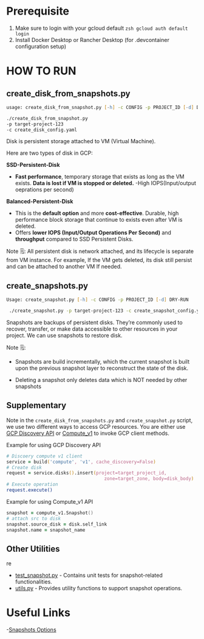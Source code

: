 # Prerequisite

1. Make sure to login with your gcloud default
   `zsh gcloud auth default login`
2. Install Docker Desktop or Rancher Desktop (for .devcontainer configuration setup)

# HOW TO RUN

## create_disk_from_snapshots.py

```zsh
usage: create_disk_from_snapshot.py [-h] -c CONFIG -p PROJECT_ID [-d] DRY-RUN

./create_disk_from_snapshot.py
-p target-project-123
-c create_disk_config.yaml
```

Disk is persistent storage attached to VM (Virtual Machine).

Here are two types of disk in GCP:

**SSD-Persistent-Disk**

- **Fast performance**, temporary storage that exists as long as the VM exists. **Data is lost if VM is stopped or deleted.**
  -High IOPS(Input/output oeprations per second)

**Balanced-Persistent-Disk**

- This is the **default option** and more **cost-effective**. Durable, high performance block storage that continue to exists even after VM is deleted.
- Offers **lower IOPS (Input/Output Operations Per Second)** and **throughput** compared to SSD Persistent Disks.

Note 🗒️: All persistent disk is network attached, and its lifecycle is separate from VM instance. For example, If the VM gets deleted, its disk still persist and can be attached to another VM If needed.

## create_snapshots.py

```zsh
Usage: create_snapshot.py [-h] -c CONFIG -p PROJECT_ID [-d] DRY-RUN

 ./create_snapshot.py -p target-project-123 -c create_snapshot_config.yaml
```

Snapshots are backups of persistent disks. They’re commonly used to recover, transfer, or make data accessible to other resources in your project. We can use snapshots to restore disk.

Note 🗒️: 

* Snapshots are build incrementally, which the current snapshot is built upon the previous snapshot layer to reconstruct the state of the disk.

* Deleting a snapshot only deletes data which is NOT needed by other snapshots

## Supplementary

Note in the `create_disk_from_snapshots.py` and `create_snapshot.py` script, we use two different ways to access GCP resources. You are either use [GCP Discovery API](https://cloud.google.com/docs/discovery) or [Compute_v1](https://cloud.google.com/compute/docs/reference/rest/v1) to invoke GCP client methods.

Example for using GCP Discovery API

```zsh
# Discoery compute v1 client
service = build('compute', 'v1', cache_discovery=False)
# Create disk
request = service.disks().insert(project=target_project_id,
                                    zone=target_zone, body=disk_body)
# Execute operation
request.execute()
```

Example for using Compute_v1 API

```zsh
snapshot = compute_v1.Snapshot()
# attach src to disk
snapshot.source_disk = disk.self_link
snapshot.name = snapshot_name
```

## Other Utilities
re
- [test_snapshot.py](./test_snapshot.py) - Contains unit tests for snapshot-related functionalities.
- [utils.py](./utils.py) - Provides utility functions to support snapshot operations.

# Useful Links

-[Snapshots Options](https://cloud.google.com/compute/docs/disks/snapshots)
